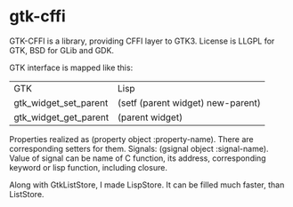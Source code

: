 gtk-cffi
========

GTK-CFFI is a library, providing CFFI layer to GTK3. License is LLGPL for GTK, BSD for GLib and GDK.

GTK interface is mapped like this:

<table>
<tr><td>GTK</td><td>Lisp</td></tr>
<tr><td>gtk_widget_set_parent</td><td>(setf (parent widget) new-parent)</td></tr>
<tr><td>gtk_widget_get_parent</td><td>(parent widget)</td></tr>
</table>

Properties realized as (property object :property-name). There are corresponding setters for them. 
Signals: (gsignal object :signal-name). Value of signal can be name of C function, its address, 
corresponding keyword or lisp function, including closure.

Along with GtkListStore, I made LispStore. It can be filled much faster, than ListStore.

